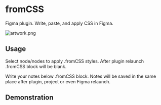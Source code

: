 # fromCSS

Figma plugin. Write, paste, and apply CSS in Figma.

![artwork.png](https://i.imgur.com/UielVtc.png)

## Usage
Select node/nodes to apply .fromCSS styles. After plugin relaunch .fromCSS block will be blank.

Write your notes below .fromCSS block. Notes will be saved in the same place after plugin, project or even Figma relaunch.

## Demonstration
